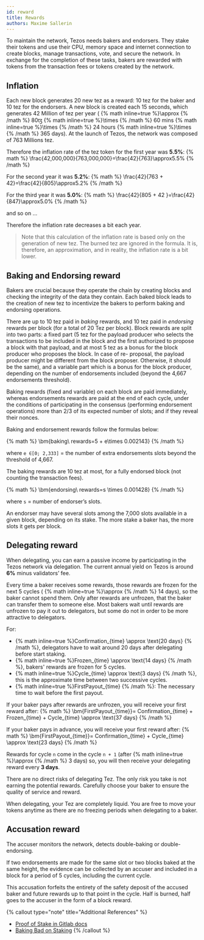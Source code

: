 ```yaml
---
id: reward
title: Rewards
authors: Maxime Sallerin
---
```


To maintain the network, Tezos needs bakers and endorsers. They stake their tokens and use their CPU, memory space and internet connection to create blocks, manage transactions, vote, and secure the network. In exchange for the completion of these tasks, bakers are rewarded with tokens from the transaction fees or tokens created by the network. 

## Inflation

Each new block generates 20 new tez as a reward: 10 tez for the baker and 10 tez for the endorsers.
A new block is created each 15 seconds, which generates 42 Million of tez per year ( {% math inline=true %}\approx {% /math %} 80ꜩ  {% math inline=true %}\times {% /math %} 60 mins  {% math inline=true %}\times {% /math %} 24 hours  {% math inline=true %}\times {% /math %} 365 days). At the launch of Tezos, the network was composed of 763 Millions tez.

Therefore the inflation rate of the tez token for the first year was **5.5%**:
 {% math %}
\frac{42,000,000}{763,000,000}=\frac{42}{763}\approx5.5\%
 {% /math %}

For the second year it was **5.2%**:
 {% math %}
\frac{42}{763 + 42}=\frac{42}{805}\approx5.2\%
 {% /math %}

For the third year it was **5.0%**:
 {% math %}
\frac{42}{805 + 42 }=\frac{42}{847}\approx5.0\%
 {% /math %}

and so on ...

Therefore the inflation rate decreases a bit each year.

> Note that this calculation of the inflation rate is based only on the generation of new tez. The burned tez are ignored in the formula. It is, therefore, an approximation, and in reality, the inflation rate is a bit lower.

## Baking and Endorsing reward

Bakers are crucial because they operate the chain by creating blocks and checking the integrity of the data
they contain. Each baked block leads to the creation of new tez to incentivize the bakers to perform baking
and endorsing operations.


There are up to 10 tez paid in _baking_ rewards, and 10 tez paid in _endorsing_ rewards per block (for a total of 20 Tez per block). Block rewards are split into two parts: a fixed part (5 tez for the payload producer who selects the transactions to be included in the block and the first authorized to propose a block with that payload, and at most 5 tez as a bonus for the block producer who proposes the block. In case of re-
proposal, the payload producer might be different from the block proposer. Otherwise, it should be the
same), and a variable part which is a bonus for the block producer, depending on the number of
endorsements included (beyond the 4,667 endorsements threshold).

Baking rewards (fixed and variable) on each block are paid immediately, whereas endorsements rewards
are paid at the end of each cycle, under the conditions of participating in the consensus (performing
endorsement operations) more than 2/3 of its expected number of slots; and if they reveal their nonces.

Baking and endorsement rewards follow the formulas below:

 {% math %}
\bm{baking\ rewards=5 + e\times 0.002143}
 {% /math %}

where `e ∈[0; 2,333]` = the number of extra endorsements slots beyond the threshold of 4,667.

The baking rewards are 10 tez at most, for a fully endorsed block (not counting the transaction fees).

 {% math %}
\bm{endorsing\ rewards=s \times 0.001428}
 {% /math %}

where `s` = number of endorser’s slots.

An endorser may have several slots among the 7,000 slots available in a given block, depending on its
stake. The more stake a baker has, the more slots it gets per block.

## Delegating reward

When delegating, you can earn a passive income by participating in the Tezos network via delegation. The current annual yield on Tezos is around **6%** minus validators’ fee.

Every time a baker receives some rewards, those rewards are frozen for the next 5 cycles ( {% math inline=true %}\approx {% /math %} 14 days), so the baker cannot spend them. Only after rewards are unfrozen, that the baker can transfer them to someone else. Most bakers wait until rewards are unfrozen to pay it out to delegators, but some do not in order to be more attractive to delegators.

For:

-  {% math inline=true %}Confirmation_{time} \approx \text{20 days} {% /math %}, delegators have to wait around 20 days after delegating before start staking.
-  {% math inline=true %}Frozen_{time} \approx \text{14 days} {% /math %}, bakers' rewards are frozen for 5 cycles.
-  {% math inline=true %}Cycle_{time} \approx \text{3 days} {% /math %}, this is the approximate time between two successive cycles.
-  {% math inline=true %}FirstPayout_{time} {% /math %}: The necessary time to wait before the first payout.

If your baker pays after rewards are unfrozen, you will receive your first reward after:
 {% math %}
\bm{FirstPayout_{time}}= Confirmation_{time} + Frozen_{time} + Cycle_{time} \approx \text{37 days}
 {% /math %}

If your baker pays in advance, you will receive your first reward after:
 {% math %}
\bm{FirstPayout_{time}}= Confirmation_{time} + Cycle_{time} \approx \text{23 days}
 {% /math %}

Rewards for cycle `n` come in the cycle `n + 1` (after  {% math inline=true %}\approx {% /math %} 3 days) so, you will then receive your delegating reward every **3 days**.

There are no direct risks of delegating Tez. The only risk you take is not earning the potential rewards. Carefully choose your baker to ensure the quality of service and reward.

When delegating, your Tez are completely liquid. You are free to move your tokens anytime as there are no freezing periods when delegating to a baker.

## Accusation reward

The accuser monitors the network, detects double-baking or double-endorsing.

If two endorsements are made for the same slot or two blocks baked at the same height, the evidence can be collected by an accuser and included in a block for a period of 5 cycles, including the current cycle.

This accusation forfeits the entirety of the safety deposit of the accused baker and future rewards up to that point in the cycle. Half is burned, half goes to the accuser in the form of a block reward.

{% callout type="note" title="Additional References" %}
- [Proof of Stake in Gitlab docs](https://tezos.gitlab.io/alpha/proof_of_stake.html#rewards)
- [Baking Bad on Staking](https://baking-bad.org/docs/tezos-staking-for-beginners/)
{% /callout %}

